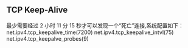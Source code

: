 ## TCP Keep-Alive
最少需要经过 2 小时 11 分 15 秒才可以发现一个“死亡”连接,系统配置如下：
net.ipv4.tcp_keepalive_time(7200)
net.ipv4.tcp_keepalive_intvl(75)
net.ipv4.tcp_keepalve_probes(9)

